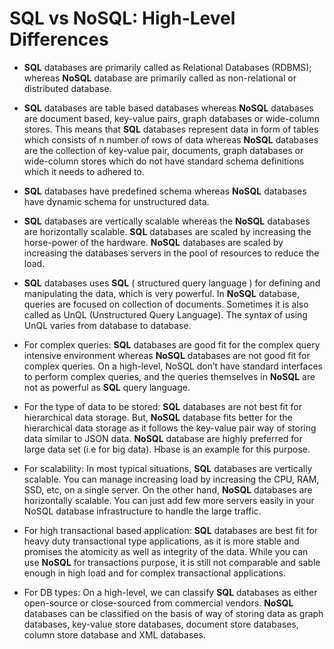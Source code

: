 # SQL vs NoSQL: High-Level Differences

* **SQL** databases are primarily called as Relational Databases (RDBMS); whereas **NoSQL** database are primarily called as non-relational or distributed database.

* **SQL** databases are table based databases whereas **NoSQL** databases are document based, key-value pairs, graph databases or wide-column stores. This means that **SQL** databases represent data in form of tables which consists of n number of rows of data whereas **NoSQL** databases are the collection of key-value pair, documents, graph databases or wide-column stores which do not have standard schema definitions which it needs to adhered to.

* **SQL** databases have predefined schema whereas **NoSQL** databases have dynamic schema for unstructured data.

* **SQL** databases are vertically scalable whereas the **NoSQL** databases are horizontally scalable. **SQL** databases are scaled by increasing the horse-power of the hardware. **NoSQL** databases are scaled by increasing the databases servers in the pool of resources to reduce the load.

* **SQL** databases uses **SQL** ( structured query language ) for defining and manipulating the data, which is very powerful. In **NoSQL** database, queries are focused on collection of documents. Sometimes it is also called as UnQL (Unstructured Query Language). The syntax of using UnQL varies from database to database.

* For complex queries: **SQL** databases are good fit for the complex query intensive environment whereas **NoSQL** databases are not good fit for complex queries. On a high-level, NoSQL don’t have standard interfaces to perform complex queries, and the queries themselves in **NoSQL** are not as powerful as **SQL** query language.

* For the type of data to be stored: **SQL** databases are not best fit for hierarchical data storage. But, **NoSQL** database fits better for the hierarchical data storage as it follows the key-value pair way of storing data similar to JSON data. **NoSQL** database are highly preferred for large data set (i.e for big data). Hbase is an example for this purpose.

* For scalability: In most typical situations, **SQL** databases are vertically scalable. You can manage increasing load by increasing the CPU, RAM, SSD, etc, on a single server. On the other hand, **NoSQL** databases are horizontally scalable. You can just add few more servers easily in your NoSQL database infrastructure to handle the large traffic.

* For high transactional based application: **SQL** databases are best fit for heavy duty transactional type applications, as it is more stable and promises the atomicity as well as integrity of the data. While you can use **NoSQL** for transactions purpose, it is still not comparable and sable enough in high load and for complex transactional applications.

* For DB types: On a high-level, we can classify **SQL** databases as either open-source or close-sourced from commercial vendors. **NoSQL** databases can be classified on the basis of way of storing data as graph databases, key-value store databases, document store databases, column store database and XML databases.
